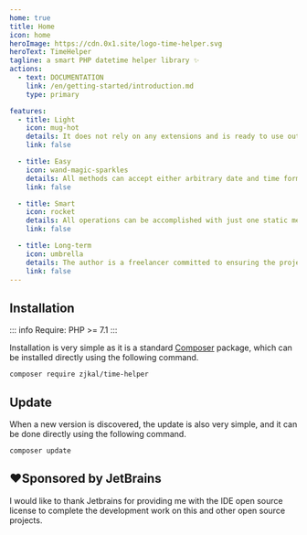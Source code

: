 ```yaml
---
home: true
title: Home
icon: home
heroImage: https://cdn.0x1.site/logo-time-helper.svg
heroText: TimeHelper
tagline: a smart PHP datetime helper library ✨
actions:
  - text: DOCUMENTATION
    link: /en/getting-started/introduction.md
    type: primary

features:
  - title: Light
    icon: mug-hot
    details: It does not rely on any extensions and is ready to use out of the box
    link: false

  - title: Easy
    icon: wand-magic-sparkles
    details: All methods can accept either arbitrary date and time formats or timestamps
    link: false

  - title: Smart
    icon: rocket
    details: All operations can be accomplished with just one static method for each
    link: false

  - title: Long-term
    icon: umbrella
    details: The author is a freelancer committed to ensuring the project's long-term
    link: false
---
```


## Installation

::: info
Require: PHP >= 7.1
:::

Installation is very simple as it is a standard [Composer](https://getcomposer.org/) package, which can be installed directly using the following command.

```bash:no-line-numbers
composer require zjkal/time-helper
```

## Update

When a new version is discovered, the update is also very simple, and it can be done directly using the following command.

```bash:no-line-numbers
composer update
```

## ❤️Sponsored by JetBrains
I would like to thank Jetbrains for providing me with the IDE open source license to complete the development work on this and other open source projects.
<a href="https://www.jetbrains.com/">
  <img src="https://resources.jetbrains.com/storage/products/company/brand/logos/jb_beam.svg"  alt=""/>
</a>

<!-- markdownlint-disable -->
